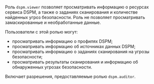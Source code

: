 Роль `dspm.viewer` позволяет просматривать информацию о ресурсах сервиса DSPM, а также о заданиях сканирования и количестве найденных угроз безопасности. Роль не позволяет просматривать замаскированные и необработанные данные.

Пользователи с этой ролью могут:
* просматривать информацию о профилях DSPM;
* просматривать информацию об источниках данных DSPM;
* просматривать информацию о заданиях сканирования на угрозы безопасности;
* просматривать результаты сканирования и информацию об обнаруженных угрозах безопасности.

Включает разрешения, предоставляемые ролью `dspm.auditor`.